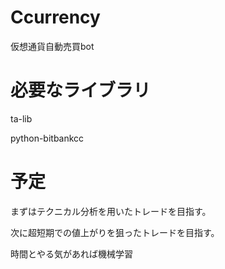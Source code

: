 # Ccurrency
仮想通貨自動売買bot
# 必要なライブラリ
ta-lib

python-bitbankcc
# 予定
まずはテクニカル分析を用いたトレードを目指す。

次に超短期での値上がりを狙ったトレードを目指す。

時間とやる気があれば機械学習


